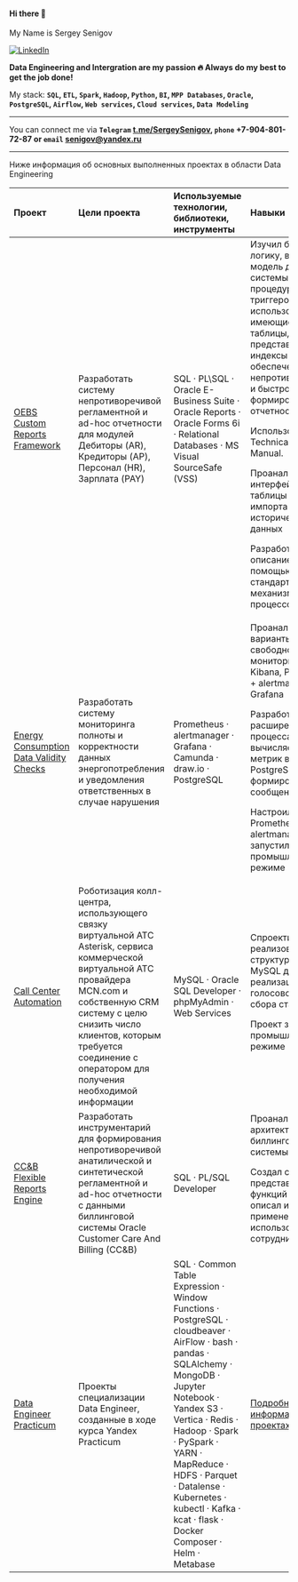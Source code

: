 #### Hi there 👋
My Name is Sergey Senigov  

[![LinkedIn](https://img.shields.io/badge/linkedin-%230077B5.svg?&amp;style=for-the-badge&amp;logo=linkedin&amp;logoColor=white)](https://www.linkedin.com/in/%D1%81%D0%B5%D1%80%D0%B3%D0%B5%D0%B9-%D1%81%D0%B5%D0%BD%D0%B8%D0%B3%D0%BE%D0%B2-65562093)

**Data Engineering and Intergration are my passion 🔥  Always do my best to get the job done!**  

My stack: **`SQL`, `ETL`, `Spark`, `Hadoop`, `Python`, `BI`, `MPP Databases`, `Oracle`, `PostgreSQL`, `Airflow`, `Web services`, `Cloud services`, `Data Modeling`**  
***  
You can connect me via **`Telegram` [t.me/SergeySenigov](https://t.me/SergeySenigov), `phone` +7-904-801-72-87 or `email` <senigov@yandex.ru>**
***  
Ниже информация об основных выполненных проектах в области Data Engineering

| Проект              | Цели проекта           | Используемые технологии, библиотеки, инструменты| Навыки |
| :-------------------- | :--------------------- |:---------------------------|:---------------------------|
| [OEBS Custom Reports Framework](https://github.com/SergeySenigov/OEBS-Custom-Reports-Framework)         |  Разработать систему непротиворечивой регламентной и ad-hoc отчетности для модулей Дебиторы (AR), Кредиторы (AP), Персонал (HR), Зарплата (PAY)  | SQL · PL\SQL · Oracle E-Business Suite · Oracle Reports · Oracle Forms 6i · Relational Databases · MS Visual SourceSafe (VSS) | Изучил бизнес-логику, внутреннюю модель данных системы, код процедур и триггеров, чтобы использовать имеющиеся таблицы, представления и индексы для обеспечения непротиворечивости и быстроты формирования отчетности <P><P>Использовал Oracle Technical Resource Manual. <P><P> Проанализировал интерфейсные таблицы для импорта исторических данных <P><P> Разработал описание отчетов с помощью стандартного механизма запуска процессов в OEBS
| [Energy Consumption Data Validity Checks](https://github.com/SergeySenigov/Energy-Consumption-Data-Validity-Checks)         |  Разработать систему мониторинга полноты и корректности данных энергопотребления и уведомления ответственных в случае нарушения | Prometheus · alertmanager · Grafana · Camunda · draw.io · PostgreSQL | Проанализировал варианты свободного ПО для мониторинга: Kibana, Prometheus + alertmanager + Grafana <P><P>Разработал расширение ETL процесса: слой вычисляемых метрик в PostgreSQL, слой формирования email сообщений <P><P>Настроил Prometheus + alertmanager, запустил в промышленном режиме 
| [Call Center Automation](https://github.com/SergeySenigov/Call-Center-Automation)         | Роботизация колл-центра, использующего связку виртуальной АТС Asterisk, сервиса коммерческой виртуальной АТС провайдера MCN.com и собственную CRM систему с целю снизить число клиентов, которым требуется соединение с оператором для получения необходимой информации | MySQL · Oracle SQL Developer · phpMyAdmin · Web Services | Спроектировал и реализовал структуру таблиц в MySQL для реализации работы голосового робота и сбора статистики <P><P>Проект запущен в промышленном режиме 
| [CC&B Flexible Reports Engine](https://github.com/SergeySenigov/Oracle-CCB-Flexible-Reports-Engine)         | Разработать инструментарий для формирования непротиворечивой анатилической и синтетической регламентной и ad-hoc отчетности с данными биллинговой системы Oracle Customer Care And Billing (CC&B) | SQL · PL/SQL Developer  | Проанализировал архитектуру данных биллинговой системы <P><P>Создал слой представлений, функций и витрин, описал их применение для использования сотрудниками  
| [Data Engineer Practicum](https://github.com/SergeySenigov/data-engineer-practicum-portfolio)         | Проекты специализации Data Engineer, созданные в ходе курса Yandex Practicum | SQL ·  Common Table Expression · Window Functions · PostgreSQL · cloudbeaver · AirFlow · bash · pandas · SQLAlchemy · MongoDB · Jupyter Notebook · Yandex S3 · Vertica · Redis · Hadoop · Spark · PySpark · YARN · MapReduce · HDFS · Parquet · Datalense · Kubernetes · kubectl · Kafka · kcat · flask · Docker Composer · Helm · Metabase | [Подробная информация о проектах](https://github.com/SergeySenigov/data-engineer-practicum-portfolio) | 
